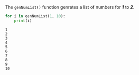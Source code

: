 The `genNumList()` function genrates a list of numbers for ___1___ to ___2___.

```py
for i in genNumList(1, 10):
    print(i)
```

```
1
2
3
4
5
6
7
8
9
10
```

